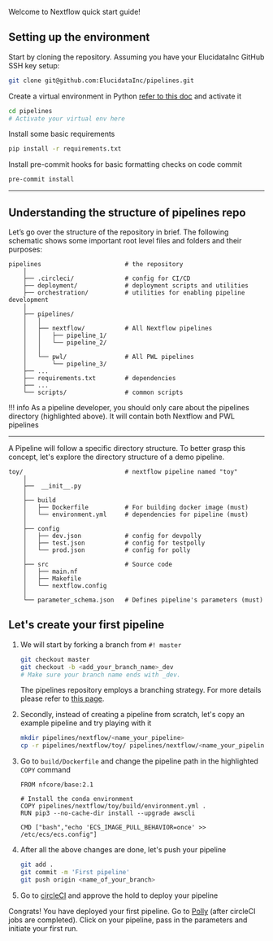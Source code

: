 
Welcome to Nextflow quick start guide!

## Setting up the environment

Start by cloning the repository. Assuming you have your ElucidataInc GitHub SSH key setup:
``` bash
git clone git@github.com:ElucidataInc/pipelines.git
```

Create a virtual environment in Python [refer to this doc](https://www.freecodecamp.org/news/how-to-setup-virtual-environments-in-python/) and activate it

``` bash
cd pipelines
# Activate your virtual env here
```

Install some basic requirements

``` bash
pip install -r requirements.txt
```

Install pre-commit hooks for basic formatting checks on code commit

``` bash
pre-commit install
```

<hr>


## Understanding the structure of pipelines repo

Let’s go over the structure of the repository in brief. The following schematic shows some important root level files and folders and their purposes:

``` hl_lines="7 8 9 10 11 12 13 14"
pipelines                       # the repository
    │
    ├── .circleci/              # config for CI/CD
    ├── deployment/             # deployment scripts and utilities
    ├── orchestration/          # utilities for enabling pipeline development
    │
    ├── pipelines/          
    │   │
    │   ├── nextflow/           # All Nextflow pipelines
    │   │   ├── pipeline_1/     
    │   │   └── pipeline_2/     
    │   │
    │   └── pwl/                # All PWL pipelines
    │       └── pipeline_3/     
    ├── ...
    ├── requirements.txt        # dependencies
    ├── ...
    └── scripts/                # common scripts
```

!!! info
    As a pipeline developer, you should only care about the pipelines directory (highlighted above). It will contain both Nextflow and PWL pipelines

<hr>

A Pipeline will follow a specific directory structure. To better grasp this concept, let's explore the directory structure of a demo pipeline.

```
toy/                            # nextflow pipeline named "toy"
    │
    ├──  __init__.py
    │
    ├── build
    │   ├── Dockerfile          # For building docker image (must)
    │   └── environment.yml     # dependencies for pipeline (must)
    │
    ├── config                  
    │   ├── dev.json            # config for devpolly
    │   ├── test.json           # config for testpolly
    │   └── prod.json           # config for polly
    │
    ├── src                     # Source code
    │   ├── main.nf
    │   ├── Makefile
    │   └── nextflow.config   
    │
    └── parameter_schema.json   # Defines pipeline's parameters (must)

```


## Let's create your first pipeline

1. We will start by forking a branch from `#! master`

    ``` bash
    git checkout master
    git checkout -b <add_your_branch_name>_dev
    # Make sure your branch name ends with _dev.
    ```

    The pipelines repository employs a branching strategy. For more details please refer to [this page](../../BranchingStrategy.md).


2. Secondly, instead of creating a pipeline from scratch, let's copy an example pipeline and try playing with it

    ``` bash
    mkdir pipelines/nextflow/<name_your_pipeline>
    cp -r pipelines/nextflow/toy/ pipelines/nextflow/<name_your_pipeline>/
    ```

3. Go to `build/Dockerfile` and change the pipeline path in the highlighted `COPY` command

    ``` hl_lines="4"
    FROM nfcore/base:2.1

    # Install the conda environment
    COPY pipelines/nextflow/toy/build/environment.yml .
    RUN pip3 --no-cache-dir install --upgrade awscli

    CMD ["bash","echo 'ECS_IMAGE_PULL_BEHAVIOR=once' >> /etc/ecs/ecs.config"]
    ```

4. After all the above changes are done, let's push your pipeline

    ``` bash
    git add .
    git commit -m 'First pipeline'
    git push origin <name_of_your_branch>
    ```

6. Go to [circleCI](https://app.circleci.com/pipelines/github/ElucidataInc/pipelines) and approve the hold to deploy your pipeline 


Congrats! You have deployed your first pipeline. Go to [Polly](https://polly.elucidata.io/manage/pipelines) (after circleCI jobs are completed). Click on your pipeline, pass in the parameters and initiate your first run. 
 

<br>
<br>
<br>
<br>
<br>
<br>